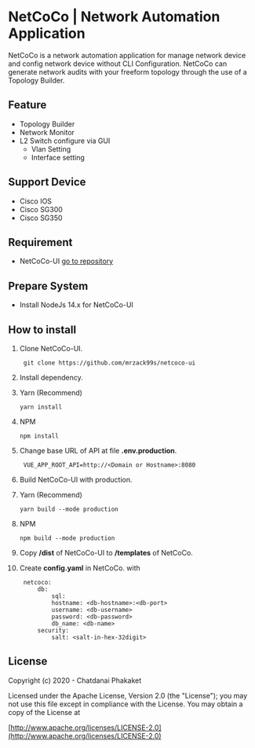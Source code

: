 # NetCoCo \| Network Automation Application

NetCoCo is a network automation application for manage network device and config network device without CLI Configuration. NetCoCo can generate network audits with your freeform topology through the use of a Topology Builder.

## Feature

* Topology Builder
* Network Monitor
* L2 Switch configure via GUI
  * Vlan Setting
  * Interface setting

## Support Device

* Cisco IOS
* Cisco SG300
* Cisco SG350

## Requirement

* NetCoCo-UI  [go to repository](https://github.com/mrzack99s/netcoco-ui)

## Prepare System

* Install NodeJs 14.x for NetCoCo-UI

## How to install

1. Clone NetCoCo-UI.

   ```text
    git clone https://github.com/mrzack99s/netcoco-ui
   ```

2. Install dependency.
3. Yarn \(Recommend\)

   ```text
   yarn install
   ```

4. NPM

   ```text
   npm install
   ```

5. Change base URL of API at file **.env.production**.

   ```text
    VUE_APP_ROOT_API=http://<Domain or Hostname>:8080
   ```

6. Build NetCoCo-UI with production.
7. Yarn \(Recommend\)

   ```text
   yarn build --mode production
   ```

8. NPM

   ```text
   npm build --mode production
   ```

9. Copy **/dist** of NetCoCo-UI to **/templates** of NetCoCo.
10. Create **config.yaml** in NetCoCo. with

    ```text
     netcoco:
         db:
             sql:
             hostname: <db-hostname>:<db-port>
             username: <db-username>
             password: <db-password>
             db_name: <db-name>
         security:
             salt: <salt-in-hex-32digit>
    ```

## License

Copyright \(c\) 2020 - Chatdanai Phakaket

Licensed under the Apache License, Version 2.0 \(the "License"\); you may not use this file except in compliance with the License. You may obtain a copy of the License at

[http://www.apache.org/licenses/LICENSE-2.0](http://www.apache.org/licenses/LICENSE-2.0)


